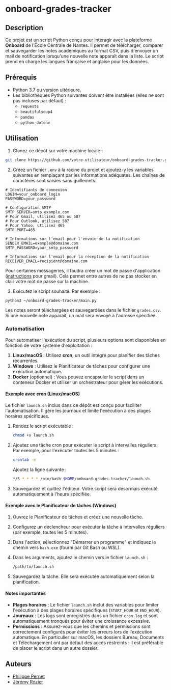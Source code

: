 # onboard-grades-tracker

## Description

Ce projet est un script Python conçu pour interagir avec la plateforme **Onboard** de l'École Centrale de Nantes. Il permet de télécharger, comparer et sauvegarder les notes académiques au format CSV, puis d'envoyer un mail de notification lorsqu'une nouvelle note apparaît dans la liste. Le script prend en charge les langues française et anglaise pour les données.

## Prérequis

- Python 3.7 ou version ultérieure.
- Les bibliothèques Python suivantes doivent être installées (elles ne sont pas incluses par défaut) :
  - `requests`
  - `beautifulsoup4`
  - `pandas`
  - `python-dotenv`

## Utilisation
1. Clonez ce dépôt sur votre machine locale :
```bash
git clone https://github.com/votre-utilisateur/onboard-grades-tracker.git
```

2. Créez un fichier `.env` à la racine du projet et ajoutez-y les variables suivantes en remplaçant par les informations adéquates. Les chaînes de caractères sont saisies sans guillemets.
```env
# Identifiants de connexion
LOGIN=your_onboard_login
PASSWORD=your_password

# Configuration SMTP
SMTP_SERVER=smtp.example.com
# Pour Gmail, utilisez 465 ou 587
# Pour Outlook, utilisez 587
# Pour Yahoo, utilisez 465
SMTP_PORT=465

# Informations sur l'email pour l'envoie de la notification
SENDER_EMAIL=example@domaine.com
SMTP_PASSWORD=your_smtp_password

# Informations sur l'email pour la réception de la notification
RECEIVER_EMAIL=recipient@domaine.com
```

Pour certaines messageries, il faudra créer un mot de passe d'application ([instructions](https://support.google.com/accounts/answer/185833?hl=fr) pour gmail). Cela permet entre autres de ne pas stocker en clair votre mot de passe sur la machine.

3. Exécutez le script souhaité. Par exemple :
```bash
python3 ~/onboard-grades-tracker/main.py
```

Les notes seront téléchargées et sauvegardées dans le fichier `grades.csv`.
Si une nouvelle note apparaît, un mail sera envoyé à l'adresse spécifiée.

### Automatisation

Pour automatiser l'exécution du script, plusieurs options sont disponibles en fonction de votre système d'exploitation :

1. **Linux/macOS** : Utilisez **cron**, un outil intégré pour planifier des tâches récurrentes.
2. **Windows** : Utilisez le Planificateur de tâches pour configurer une exécution automatique.
3. **Docker** (optionnel) : Vous pouvez encapsuler le script dans un conteneur Docker et utiliser un orchestrateur pour gérer les exécutions.

#### Exemple avec cron (Linux/macOS)

Le fichier `launch.sh` inclus dans ce dépôt est conçu pour faciliter l'automatisation. Il gère les journaux et limite l'exécution à des plages horaires spécifiques.

1. Rendez le script exécutable :
   ```bash
   chmod +x launch.sh
   ```

2. Ajoutez une tâche cron pour exécuter le script à intervalles réguliers. Par exemple, pour l'exécuter toutes les 5 minutes :
   ```bash
   crontab -e
   ```

   Ajoutez la ligne suivante :
   ```bash
   */5 * * * * /bin/bash $HOME/onboard-grades-tracker/launch.sh
   ```

3. Sauvegardez et quittez l'éditeur. Votre script sera désormais exécuté automatiquement à l'heure spécifiée.

#### Exemple avec le Planificateur de tâches (Windows)

1. Ouvrez le Planificateur de tâches et créez une nouvelle tâche.

2. Configurez un déclencheur pour exécuter la tâche à intervalles réguliers (par exemple, toutes les 5 minutes).

3. Dans l'action, sélectionnez "Démarrer un programme" et indiquez le chemin vers `bash.exe` (fourni par Git Bash ou WSL).

4. Dans les arguments, ajoutez le chemin vers le fichier `launch.sh` :
   ```bash
   /path/to/launch.sh
   ```

5. Sauvegardez la tâche. Elle sera exécutée automatiquement selon la planification.

#### Notes importantes

- **Plages horaires** : Le fichier `launch.sh` inclut des variables pour limiter l'exécution à des plages horaires spécifiques (`START_HOUR` et `END_HOUR`).
- **Journaux** : Les logs sont enregistrés dans un fichier `cron.log` et sont automatiquement tronqués pour éviter une croissance excessive.
- **Permissions** : Assurez-vous que les chemins et permissions sont correctement configurés pour éviter les erreurs lors de l'exécution automatique. En particulier sur macOS, les dossiers Bureau, Documents et Téléchargement ont par défaut des accès restreints : il est préférable de placer le script dans un autre dossier.

## Auteurs

- [Philippe Pernet](https://github.com/PhPernet)
- [Jérémy Rozier](https://github.com/JeremyRozier)

